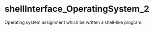 # shellInterface_OperatingSystem_2
Operating system assignment which be written a shell-like program.
